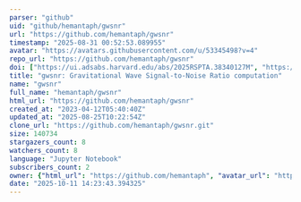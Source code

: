 ```yaml
---
parser: "github"
uid: "github/hemantaph/gwsnr"
url: "https://github.com/hemantaph/gwsnr"
timestamp: "2025-08-31 00:52:53.089955"
avatar: "https://avatars.githubusercontent.com/u/53345498?v=4"
repo_url: "https://github.com/hemantaph/gwsnr"
doi: ["https://ui.adsabs.harvard.edu/abs/2025RSPTA.38340127M", "https://ui.adsabs.harvard.edu/abs/2024arXiv241209888P", "https://ui.adsabs.harvard.edu/abs/2025ascl.soft08011P/abstract"]
title: "gwsnr: Gravitational Wave Signal-to-Noise Ratio computation"
name: "gwsnr"
full_name: "hemantaph/gwsnr"
html_url: "https://github.com/hemantaph/gwsnr"
created_at: "2023-04-12T05:40:40Z"
updated_at: "2025-08-25T10:22:54Z"
clone_url: "https://github.com/hemantaph/gwsnr.git"
size: 140734
stargazers_count: 8
watchers_count: 8
language: "Jupyter Notebook"
subscribers_count: 2
owner: {"html_url": "https://github.com/hemantaph", "avatar_url": "https://avatars.githubusercontent.com/u/53345498?v=4", "login": "hemantaph", "type": "User"}
date: "2025-10-11 14:23:43.394325"
---
```

